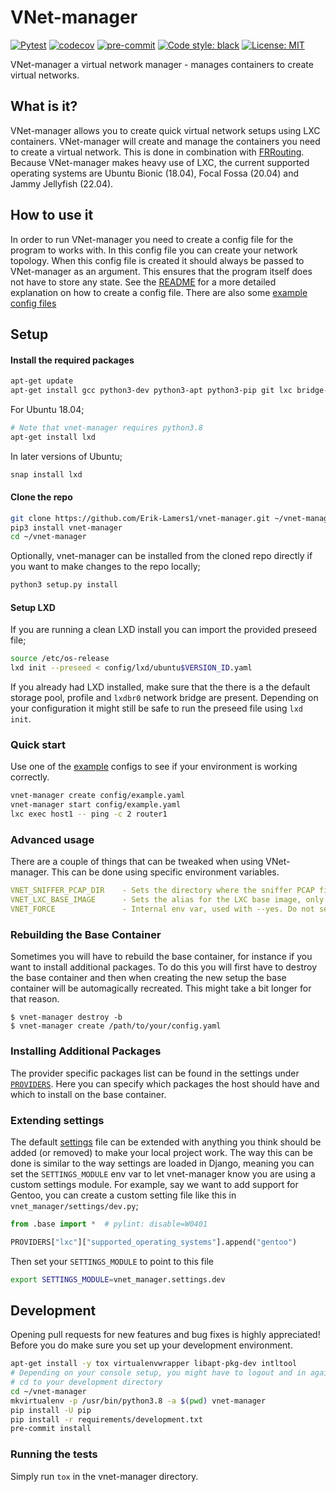 # VNet-manager
[![Pytest](https://github.com/Erik-Lamers1/vnet-manager/actions/workflows/pytest.yml/badge.svg)](https://github.com/Erik-Lamers1/vnet-manager/actions/workflows/pytest.yml)
[![codecov](https://codecov.io/gh/Erik-Lamers1/vnet-manager/branch/master/graph/badge.svg)](https://codecov.io/gh/Erik-Lamers1/vnet-manager)
[![pre-commit](https://img.shields.io/badge/pre--commit-enabled-brightgreen?logo=pre-commit&logoColor=white)](https://github.com/pre-commit/pre-commit)
[![Code style: black](https://img.shields.io/badge/code%20style-black-000000.svg)](https://github.com/psf/black)
[![License: MIT](https://img.shields.io/badge/License-MIT-yellow.svg)](LICENSE)

VNet-manager a virtual network manager - manages containers to create virtual networks.

## What is it?
VNet-manager allows you to create quick virtual network setups using LXC containers.
VNet-manager will create and manage the containers you need to create a virtual network.
This is done in combination with [FRRouting](https://frrouting.org/).  
Because VNet-manager makes heavy use of LXC, the current supported operating systems are Ubuntu Bionic (18.04), Focal Fossa (20.04) and Jammy Jellyfish (22.04).

## How to use it
In order to run VNet-manager you need to create a config file for the program to works with. In this config file you can create your network topology.
When this config file is created it should always be passed to VNet-manager as an argument. This ensures that the program itself does not have to store any state.
See the [README](config/README.md) for a more detailed explanation on how to create a config file. There are also some [example config files](config)


## Setup

#### Install the required packages
```bash
apt-get update
apt-get install gcc python3-dev python3-apt python3-pip git lxc bridge-utils tcpdump net-tools curl
```
For Ubuntu 18.04;
```bash
# Note that vnet-manager requires python3.8
apt-get install lxd
```
In later versions of Ubuntu;
```bash
snap install lxd
```


#### Clone the repo
```bash
git clone https://github.com/Erik-Lamers1/vnet-manager.git ~/vnet-manager
pip3 install vnet-manager
cd ~/vnet-manager
```
Optionally, vnet-manager can be installed from the cloned repo directly if you want to make changes to the repo locally;
```bash
python3 setup.py install
```

#### Setup LXD
If you are running a clean LXD install you can import the provided preseed file;
```bash
source /etc/os-release
lxd init --preseed < config/lxd/ubuntu$VERSION_ID.yaml
```

If you already had LXD installed, make sure that the there is a the default storage pool, profile and `lxdbr0` network bridge are present.
Depending on your configuration it might still be safe to run the preseed file using `lxd init`.

### Quick start
Use one of the [example](config) configs to see if your environment is working correctly.
```bash
vnet-manager create config/example.yaml
vnet-manager start config/example.yaml
lxc exec host1 -- ping -c 2 router1
```

### Advanced usage
There are a couple of things that can be tweaked when using VNet-manager. This can be done using specific environment variables.
```yaml
VNET_SNIFFER_PCAP_DIR    - Sets the directory where the sniffer PCAP files will be created
VNET_LXC_BASE_IMAGE      - Sets the alias for the LXC base image, only set when using a custom base image
VNET_FORCE               - Internal env var, used with --yes. Do not set manually
```
### Rebuilding the Base Container
Sometimes you will have to rebuild the base container, for instance if you want to install additional packages. To do this you will first have to destroy the base container and then when creating the new setup the base container will be automagically recreated. This might take a bit longer for that reason.
```
$ vnet-manager destroy -b
$ vnet-manager create /path/to/your/config.yaml
```
### Installing Additional Packages
The provider specific packages list can be found in the settings under [`PROVIDERS`](vnet_manager/settings/base.py). 
Here you can specify which packages the host should have and which to install on the base container.
### Extending settings
The default [settings](vnet_manager/settings/base.py) file can be extended with anything you think should be added (or removed) to make your local project work.
The way this can be done is similar to the way settings are loaded in Django, meaning you can set the `SETTINGS_MODULE` env var to let vnet-manager know you are using a custom settings module.
For example, say we want to add support for Gentoo, you can create a custom setting file like this in `vnet_manager/settings/dev.py`;
```python
from .base import *  # pylint: disable=W0401

PROVIDERS["lxc"]["supported_operating_systems"].append("gentoo")
```
Then set your `SETTINGS_MODULE` to point to this file
```bash
export SETTINGS_MODULE=vnet_manager.settings.dev
```

## Development
Opening pull requests for new features and bug fixes is highly appreciated!  
Before you do make sure you set up your development environment.
```bash
apt-get install -y tox virtualenvwrapper libapt-pkg-dev intltool
# Depending on your console setup, you might have to logout and in again to make sure virtualenvwrapper is loaded
# cd to your development directory
cd ~/vnet-manager
mkvirtualenv -p /usr/bin/python3.8 -a $(pwd) vnet-manager
pip install -U pip
pip install -r requirements/development.txt
pre-commit install
```
### Running the tests
Simply run `tox` in the vnet-manager directory.
